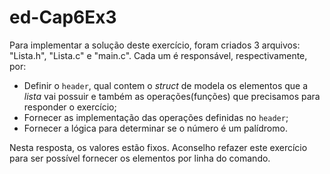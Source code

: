 # ed-Cap6Ex3

Para implementar a solução deste exercício, foram criados 3 arquivos: "Lista.h", "Lista.c" e "main.c". Cada um é responsável, respectivamente, por:

* Definir o `header`, qual contem o _struct_ de modela os elementos que a _lista_ vai possuir e também as operações(funções) que precisamos para responder o exercício;
* Fornecer as implementação das operações definidas no `header`;
* Fornecer a lógica para determinar se o número é um palídromo.

Nesta resposta, os valores estão fixos. Aconselho refazer este exercício para ser possível fornecer os elementos por linha do comando.

